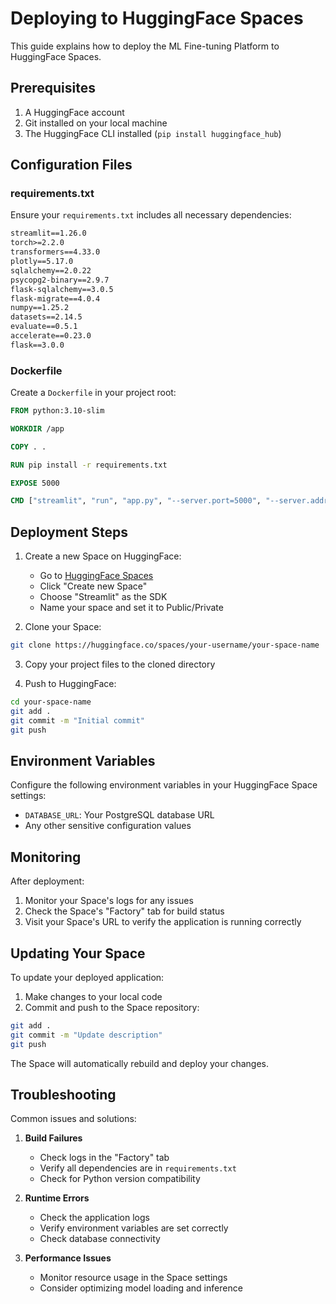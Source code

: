 # Deploying to HuggingFace Spaces

This guide explains how to deploy the ML Fine-tuning Platform to HuggingFace Spaces.

## Prerequisites

1. A HuggingFace account
2. Git installed on your local machine
3. The HuggingFace CLI installed (`pip install huggingface_hub`)

## Configuration Files

### requirements.txt

Ensure your `requirements.txt` includes all necessary dependencies:

```txt
streamlit==1.26.0
torch>=2.2.0
transformers==4.33.0
plotly==5.17.0
sqlalchemy==2.0.22
psycopg2-binary==2.9.7
flask-sqlalchemy==3.0.5
flask-migrate==4.0.4
numpy==1.25.2
datasets==2.14.5
evaluate==0.5.1
accelerate==0.23.0
flask==3.0.0
```

### Dockerfile

Create a `Dockerfile` in your project root:

```dockerfile
FROM python:3.10-slim

WORKDIR /app

COPY . .

RUN pip install -r requirements.txt

EXPOSE 5000

CMD ["streamlit", "run", "app.py", "--server.port=5000", "--server.address=0.0.0.0"]
```

## Deployment Steps

1. Create a new Space on HuggingFace:

   - Go to [HuggingFace Spaces](https://huggingface.co/spaces)
   - Click "Create new Space"
   - Choose "Streamlit" as the SDK
   - Name your space and set it to Public/Private

2. Clone your Space:

```bash
git clone https://huggingface.co/spaces/your-username/your-space-name
```

3. Copy your project files to the cloned directory

4. Push to HuggingFace:

```bash
cd your-space-name
git add .
git commit -m "Initial commit"
git push
```

## Environment Variables

Configure the following environment variables in your HuggingFace Space settings:

- `DATABASE_URL`: Your PostgreSQL database URL
- Any other sensitive configuration values

## Monitoring

After deployment:

1. Monitor your Space's logs for any issues
2. Check the Space's "Factory" tab for build status
3. Visit your Space's URL to verify the application is running correctly

## Updating Your Space

To update your deployed application:

1. Make changes to your local code
2. Commit and push to the Space repository:

```bash
git add .
git commit -m "Update description"
git push
```

The Space will automatically rebuild and deploy your changes.

## Troubleshooting

Common issues and solutions:

1. **Build Failures**

   - Check logs in the "Factory" tab
   - Verify all dependencies are in `requirements.txt`
   - Check for Python version compatibility

2. **Runtime Errors**

   - Check the application logs
   - Verify environment variables are set correctly
   - Check database connectivity

3. **Performance Issues**
   - Monitor resource usage in the Space settings
   - Consider optimizing model loading and inference

